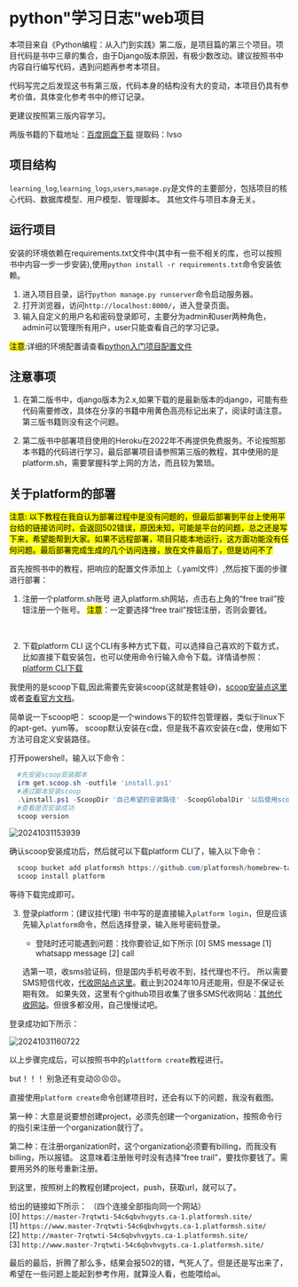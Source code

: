 # python"学习日志"web项目

本项目来自《Python编程：从入门到实践》第二版，是项目篇的第三个项目。项目代码是书中三章的集合，由于Django版本原因，有极少数改动。建议按照书中内容自行编写代码，遇到问题再参考本项目。

代码写完之后发现这书有第三版，代码本身的结构没有大的变动，本项目仍具有参考价值，具体变化参考书中的修订记录。

更建议按照第三版内容学习。

两版书籍的下载地址：<a href="https://pan.baidu.com/s/1wXJZYXXLUcWr4nU5CzKi9Q?pwd=lvso">百度网盘下载</a>
提取码：lvso

## 项目结构

`learning_log`,`learning_logs`,`users`,`manage.py`是文件的主要部分，包括项目的核心代码、数据库模型、用户模型、管理脚本。
其他文件与项目本身无关。

## 运行项目

安装的环境依赖在requirements.txt文件中(其中有一些不相关的库，也可以按照书中内容一步一步安装),使用`python install -r requirements.txt`命令安装依赖。

1. 进入项目目录，运行`python manage.py runserver`命令启动服务器。
2. 打开浏览器，访问`http://localhost:8000/`，进入登录页面。
3. 输入自定义的用户名和密码登录即可，主要分为admin和user两种角色，admin可以管理所有用户，user只能查看自己的学习记录。

<mark>注意</mark>:详细的环境配置请查看<a href="https://github.com/fuyunyou77/alien_invasion/blob/master/python%E5%85%A5%E9%97%A8%E9%A1%B9%E7%9B%AE%E9%85%8D%E7%BD%AE.md">python入门项目配置文件</a>

## 注意事项

1. 在第二版书中，django版本为2.x,如果下载的是最新版本的django，可能有些代码需要修改，具体在分享的书籍中用黄色高亮标记出来了，阅读时请注意。第三版书籍则没有这个问题。

2. 第二版书中部署项目使用的Heroku在2022年不再提供免费服务。不论按照那本书籍的代码进行学习，最后部署项目请参照第三版的教程，其中使用的是platform.sh，需要掌握科学上网的方法，而且较为繁琐。

## 关于platform的部署

<mark><bold>注意:</bold>
以下教程在我自认为部署过程中是没有问题的，但最后部署到平台上使用平台给的链接访问时，会返回502错误，原因未知，可能是平台的问题，总之还是写下来，希望能帮到大家。如果不远程部署，项目只能本地运行，这方面功能没有任何问题。最后部署完成生成的几个访问连接，放在文件最后了，但是访问不了</mark>

首先按照书中的教程，把响应的配置文件添加上（.yaml文件）,然后按下面的步骤进行部署：

1. 注册一个platform.sh账号
  进入platform.sh网站，点击右上角的“free trail”按钮注册一个账号。
  <mark>注意</mark>：一定要选择“free trail”按钮注册，否则会要钱。
  <br>

2. 下载platform CLI
  这个CLI有多种方式下载，可以选择自己喜欢的下载方式，比如直接下载安装包，也可以使用命令行输入命令下载。详情请参照：<a href="https://docs.platform.sh/gettingstarted/cli.html#download-the-platform-cli">platform CLI下载</a>

  我使用的是scoop下载,因此需要先安装scoop(这就是套娃😅)，<a href="https://muxiner.github.io/using-scoop/">scoop安装点这里</a>或者<a href="https://github.com/ScoopInstaller/Install#for-admin%20for%20details.">查看官方文档</a>。
  
  简单说一下scoop吧：
  scoop是一个windows下的软件包管理器，类似于linux下的apt-get、yum等。
  scoop默认安装在c盘，但是我不喜欢安装在c盘，使用如下方法可自定义安装路径。
  
  打开powershell，输入以下命令：
  
  ```powershell
    #先安装scoop安装脚本
    irm get.scoop.sh -outfile 'install.ps1' 
    #通过脚本安装scoop
    .\install.ps1 -ScoopDir '自己希望的安装路径' -ScoopGlobalDir '以后使用scoop安装的全局软件的路径'
    #查看是否安装成功
    scoop version
  ```  

  ![20241031153939](https://fuyunyou-note.oss-cn-wuhan-lr.aliyuncs.com/typora-user-images/20241031153939.png)

  确认scoop安装成功后，然后就可以下载platform CLI了，输入以下命令：

  ```powershell
    scoop bucket add platformsh https://github.com/platformsh/homebrew-tap.git
    scoop install platform
  ```

  等待下载完成即可。

3. 登录platform：(建议挂代理)
  书中写的是直接输入`platform login`，但是应该先输入`platform`命令，然后选择登录，输入账号密码登录。

    * 登陆时还可能遇到问题：找你要验证,如下所示
    [0] SMS message
    [1] whatsapp message
    [2] call

    选第一项，收sms验证码，但是国内手机号收不到，挂代理也不行。
    所以需要SMS短信代收，<a href="https://zh.receive-sms.cc/">代收网站点这里</a>。截止到2024年10月还能用，但是不保证长期有效。
    如果失效，这里有个github项目收集了很多SMS代收网站：<a href="https://github.com/nhitoshi60/sms-reception">其他代收网站</a>。但很多都没用，自己慢慢试吧。

登录成功如下所示：

![20241031160722](https://fuyunyou-note.oss-cn-wuhan-lr.aliyuncs.com/typora-user-images/20241031160722.png)

以上步骤完成后，可以按照书中的`plattform create`教程进行。

but！！！ 别急还有变动😣😣😣。

直接使用`platform create`命令创建项目时，还会有以下的问题，我没有截图。

第一种：大意是说要想创建project，必须先创建一个organization，按照命令行的指引来注册一个organization就行了。

第二种：在注册organization时，这个organization必须要有billing，而我没有billing，所以报错。
这意味着注册账号时没有选择“free trail”，要找你要钱了。需要用另外的账号重新注册。

到这里，按照树上的教程创建project，push，获取url，就可以了。

给出的链接如下所示：
（四个连接全部指向同一个网站）<br>
  [0] `https://master-7rqtwti-54c6qbvhvgyts.ca-1.platformsh.site/`<br>
  [1] `https://www.master-7rqtwti-54c6qbvhvgyts.ca-1.platformsh.site/`<br>
  [2] `http://master-7rqtwti-54c6qbvhvgyts.ca-1.platformsh.site/`<br>
  [3] `http://www.master-7rqtwti-54c6qbvhvgyts.ca-1.platformsh.site/`<br>

最后的最后，折腾了那么多，结果会报502的错，气死人了。但是还是写出来了，希望在一些问题上能起到参考作用，就算没人看，也能喂给ai。
